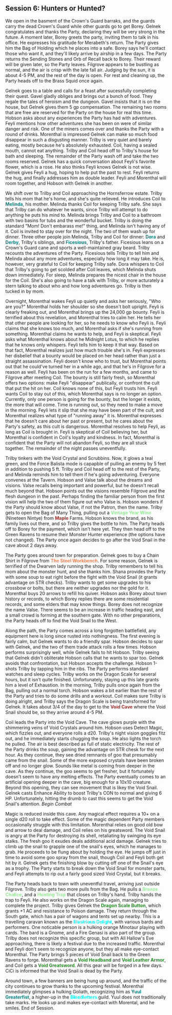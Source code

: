 ## Session 6: Hunters or Hunted?

We open in the basment of the Crown's Guard barraks, and the guards carry the dead Crown's Guard while other guards go to get Borey. Gelnek congratulates and thanks the Party, declaring they will be very strong in the future. A moment later, Borey greets the party, inviting them to talk in his office. He expresses his gratitude for Merabeth's return. The Party gives him the Bag of Holding which he places into a safe. Borey says he'll contact those who want it, and they'll likely arrive by airship in a few days. The Party returns the Sending Stones and Orb of Recall back to Borey. Their reward will be given later, so the Party leaves. Filgrove appears to be bustling as normal, and the air is crisp with the late fall air. Judging by the sun, it is about 4-5 PM, and the rest of the day is open. For rest and cleaning up, the Party heads off to the Brass Squid once again.

Gelnek goes to a table and calls for a feast after sucessfully completing their quest. Gavel gladly obliges and brings out a bunch of food. They regale the tales of heroism and the dungeon. Gavel insists that it is on the house, but Gelnek gives them 5 gp compensation. The remaining two rooms that are free are reserved for the Party on the house for real this time. Hobson asks about any experiences the Party has had with adventures. Feyli mentions how other adventures she has been on were of similar danger and risk. One of the miners comes over and thanks the Party with a round of drinks. Morenthal is impressed Gelnek can make so much food disappear in such a disgusting manner. Trilby is very quiet and barely eating, mostly because he's absolutely exhausted. Coil, having a sealed mouth, cannot eat anything. Trilby and Coil head off to Trilby's house for bath and sleeping. The remainder of the Party wash off and take the two rooms reserved. Gelnek has a quick conversation about Feyli's favorite flower, which is a rose. He also thinks Feyli knows Gelnek is not wise. Gelnek gives Feyli a hug, hoping to help put the past to rest. Feyli returns the hug, and finally addresses him as double leader. Feyli and Morenthal will room together, and Hobson with Gelnek in another.

We shift over to Trilby and Coil approaching the Hornsferrow estate. Trilby tells his mom that he's home, and she's quite relieved. He introduces Coil to <span style="color:teal">**Melinda**</span>, his mother. Melinda thanks Coil for keeping Trilby safe. She says that Trilby can do whatever he wants, since Trilby will attempt to do anything he puts his mind to. Melinda brings Trilby and Coil to a bathroom with two basins for tubs and the wonderful bucket. Trilby is doing the standard "Mom! Don't embarass me!" thing, and Melinda isn't having any of it. Coil is invited to stay over for the night. The two of them wash up for dinner. Three other people join Melinda, Trilby and Coil for dinner: <span style="color:teal">**Dora**</span> and <span style="color:teal">**Derby**</span>, Trilby's siblings, and <span style="color:teal">**Ficesious**</span>, Trilby's father. Ficesious leans on a Crown's Guard cane and sports a well-maintained gray beard. Trilby recounts the adventures of the Party. Ficesious tells Trilby to tell him and Melinda about any more adventures, especially how long it may take. He is, however, very grateful to Coil for keeping Trilby safe. Dora whispers to Coil that Trilby's going to get scolded after Coil leaves, which Melinda shuts down immediately. For sleep, Melinda prepares the nicest chair in the house for the Coil. She's also going to have a talk with Trilby, or more acturately a stern talking to about who and how long adventures go. Trilby is then tucked in by mom. 

Overnight, Morenthal wakes Feyli up quietly and asks her seriously, "Who are you?" Morenthal holds her shoulder so she doesn't bolt upright. Feyli is clearly freaking out, and Morenthal brings up the 24,000 gp bounty. Feyli is terrified about this revelation, and Morenthal tries to calm her. He tells her that other people are looking for her, so he needs to know who Feyli is. Feyli claims that she knows too much, and Morenthal asks if she's running from something. Morenthal claims he wants to help, and Feyli is skeptical. Feyli asks what Morenthal knows about he Midnight Lotus, to which he replies that he knows only whispers. Feyli tells him to keep it that way. Based on that fact, Morenthal realizes just how much trouble she's in. Feyli expresses her disbelief that a bounty would be placed on her head rather than just a straight assassination. Feyli doesn't know who to trust, but Morenthal points out that he could've turned her in a while ago, and that he's in Filgrove for a reason as well. Feyli has been on the run for a few months, and came to Filgrove after meeting Coil. The bounty is still fairly fresh, so Morenthal offers two options: make Feyli "disappear" publically, or confront the cult that put the hit on her. Coil knows none of this, but Feyli trusts him. Feyli wants Coil to stay out of this, which Morenthal says is no longer an option. Currently, only one person is going for the bounty, but the longer it exists, the more that will come. Time is running out, so they need to make a move in the morning. Feyli lets it slip that she may have been part of the cult, and Morenthal realizes what type of "running away" it is. Morenthal expresses that he doesn't care about her past or present, but he cares about the Party's safety, as this cult is dangerous. Morenthal resolves to help Feyli, as long as Coil is brought in. Feyli is skeptical of Coil believing her, but Morenthal is confident in Coil's loyalty and kindness. In fact, Morenthal is confident that the Party will not abandon Feyli, so they are all stuck together. The remainder of the night passes uneventfully.

Trilby tinkers with the Void Crystal and Scrubbins. Now, it glows a teal green, and the Force Balista mode is capapble of pulling an enemy by 5 feet in addition to pushing 5 ft.  Trilby and Coil head off to the rest of the Party, and Melinda reminds him to tell them if he's going adventuring. Everyone convenes at the Tavern. Hobson and Valse talk about the dreams and visions. Valse recalls being important and powerful, but he doesn't recall much beyond that. Hobson points out the visions resemble Filgrove and the flesh dungeon in the past. Perhaps finding the familiar person from the first vision will help the two of them figure out who Valse is. Hobson wonders if the Party should know about Valse, if not the Patron, then the name. Trilby gets to open the Bag of Many Thing, pulling out a <span style="color:lightgreen">**Vintage Year Wine**</span> (Nineteen Nintye) from <span style="color:brown">**Maple**</span> Farms. Hobson knows the brand, as his family lives out there, and so Trilby gives the bottle to him. The Party heads off to Borey for the payment, which isn't here yet. They then head off to the Green Ravens to resume their Monster Hunter experience (the options have not changed). The Party once again decides to go after the Void Snail in the cave about 2 days away.

The Party goes around town for preparation. Gelnek goes to buy a Chain Shirt in Filgrove from <span style="color:coral">**The Steel Workbench**</span>. For some reason, Gelnek is terrified of the Dwarven lady running the shop. Trilby remembers to tell his mom about the monster hunt, and she thanks him. Shana provides the Party with some soup to eat right before the fight with the Void Snail (it grants advantage on STR checks). Trilby wants to get some upgrades to his crossbow or bolts, but there are neither upgrades nor the gold for it. Morenthal buys 20 arrows to refill his quiver. Hobson asks Borey about town history or records, to which Borey replies there are some residential records, and some elders that may know things. Borey does not recognize the name Valse. There seems to be an increase in traffic heading east, and a small crowd is forming at the southern gate. With no other preparations, the Party heads off to find the Void Snail to the West. 

Along the path, the Party comes across a long forgotten battlefield, any equipment here is long since rusted into nothingness. The first evening is fairly calm, but Gelnek wants to do a friendly spar. Hobson decides to spar with Gelnek, and the two of them trade attack rolls a few times. Hobson performs surprisingly well, while Gelnek fails to hit Hobson. Trilby seeing that Gelnek didn't obliterate Hobson calls that he wants to spar too. Gelnek avoids that confrontation, but Hobson accepts the challenge. Hobson 1-shots Trilby by tapping him in the ribs. The Party performs standard watches and sleep cycles. Trilby works on the Dragon Scale for several hours, but it isn't quite finished. Unfortunately, staying up this late grants him a level of Exhaustion. In the morning, Trilby pulls once again from the Bag, pulling out a normal torch. Hobson wakes a bit earlier than the rest of the Party and tries to do some drills and a workout. Coil makes sure Trilby is doing alright, and Trilby says the Dragon Scale is being transformed for Gelnek. It takes about 3/4 of the day to get to the <span style="color:brown">**Void Cave**</span> where the Void Snail should be, so they arrive around 4-5 PM.

Coil leads the Party into the Void Cave. The cave glows purple with the shimmering veins of Void Crystals around him. Hobson uses Detect Magic, which fizzles out, and everyone rolls a d20. Trilby's night vision goggles fitz out, and he immediately starts chugging the soup. He also lights the torch he pulled. The air is best described as full of static electricity. The rest of the Party drinks the soup, gaining the advantage on STR chesk for the next hour. As they continue, they see dried remnants of goo that presumably came from the snail. Some of the more exposed crystals have been broken off and no longer glow. Sounds like metal is coming from deeper in the cave. As they continue, the goo seems to get fresher, but it fortunately doesn't seem to have any melting effects. The Party eventually comes to an artificial opening deeper in the cave, big enough for a 10x10 creature. Beyond this opening, they can see movement that is likey the Void Snail. Gelnek casts Enhance Ability to boost Trilby's CON to normal and giving 6 HP. Unfortunately, hitting the drumb to cast this seems to get the Void Snail's attention. *Begin Combat*

Magic is reduced inside this cave. Any magical effect requires a 10+ on a single d20 roll to take effect. Some of the magic dependent Party members occasionally struggle with this limitation. Morenthal relies on good old bow and arrow to deal damage, and Coil relies on his greatsword. The Void Snail is angry at the Party for destroying its shell, retaliating by swinging its eye stalks. The fresh goo it exudes deals additional acid damage. Gelnek tries to climb up the snail to grapple one of the snail's eyes, which he manages to grab. He proceeds to be flung about by holding the eye. He jumps off just in time to avoid some goo spray from the snail, though Coil and Feyli both get hit by it. Gelnek gets the finishing blow by cutting off one of the Snail's eye as a trophy. The Party starts to break down the Void Snail for monster parts, and Feyli attempts to rip out a fairly good sized Void Crystal, but it breaks. 

The Party heads back to town with uneventful travel, arriving just outside Filgrove. Trilby also gets two more pulls from the Bag. He pulls a <span style="color:lightgreen">**Bronze Chalice**</span>, and a <span style="color:lightgreen">**Hunting Trap**</span> that closes on Trilby's hand. Trilby hands the trap to Feyli. He also works on the Dragon Scale again, managing to complete the project. Trilby gives Gelnek the <span style="color:forestgreen">**Dragon Scale Button**</span>, which grants +1 AC and resistance to Poison damage. They return through the South gate, which has a pair of wagons and tents set up nearby. This is a travelling caravan known as the <span style="color:aqua">**Illustrious Delight**</span>, with various bards and performers. One noticable person is a hulking orange Minotaur playing with cards. The bard is a Gnome, and a Fire Genasi is also part of the group. Trilby does not recognize this specific group, but with All Hallow's Eve approaching, there is likely a festival due to the increased traffic. Morenthal and Feyli don't seem to recognize anyone, but they all make eye-contact Morenthal. The Party brings 5 pieces of Void Snail back to the Green Ravens to forge. Morenthal gets a <span style="color:forestgreen">**Void Headband**</span> and <span style="color:forestgreen">**Void Leather Armor**</span>, and Coil gets a <span style="color:forestgreen">**Void Greatsword**</span>. All this gear will be forged in a few days. CiCi is informed that the Void Snail is dead by the Party.

Around town, a few banners are being hung up around, and the traffic of the city continues to grow thanks to the upcoming festival. Morenthal immediately glimpses a hulking Goliath, recognizing him as <span style="color:teal">**Yuul Greaterfist**</span>, a higher-up in the <span style="color:aqua">**Bloodletters**</span> guild. Yuul does not traditionally take marks. He looks up and makes eye-contact with Morental, and he smiles. End of Session.